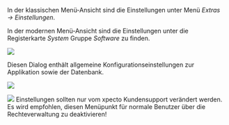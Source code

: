 In der klassischen Menü-Ansicht sind die Einstellungen unter Menü *Extras  → Einstellungen*.

In der modernen Menü-Ansicht sind die Einstellungen unter die Registerkarte *System* Gruppe *Software* zu finden.

![](http://xpecto.github.io/docs/xpecto/Extras/Einstellungen/Einstellungen_Menue.png)

Diesen Dialog enthält allgemeine Konfigurationseinstellungen zur Applikation sowie der Datenbank. 

![](http://xpecto.github.io/docs/xpecto/Extras/Einstellungen/Einstellungen_Main.png)
                                                                                          

![](http://xpecto.github.io/docs/xpecto/Extras/Einstellungen/Warnung.png) Einstellungen sollten nur vom xpecto Kundensupport verändert werden. Es wird empfohlen, diesen Menüpunkt für normale Benutzer über die Rechteverwaltung zu deaktivieren!